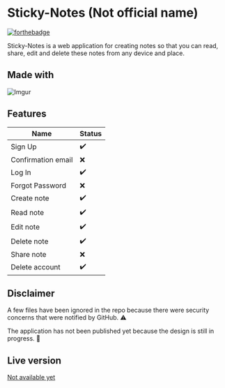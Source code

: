 # Sticky-Notes (Not official name)
[![forthebadge](https://forthebadge.com/images/badges/works-on-my-machine.svg)](#)


Sticky-Notes is a web application for creating notes so that you can read, share, edit and delete these notes from any device and place.

## Made with
![Imgur](https://i.imgur.com/XM8zivT.png)

## Features

|Name |Status                                                
|--------|--------------------|
|Sign Up| :heavy_check_mark:|
|Confirmation email| :x:|
|Log In| :heavy_check_mark:|
|Forgot Password| :x:|
|Create note|:heavy_check_mark:|
|Read note|:heavy_check_mark:|
|Edit note|:heavy_check_mark:|
|Delete note|:heavy_check_mark:|
|Share note|:x:|
|Delete account|:heavy_check_mark:|

## Disclaimer
A few files have been ignored in the repo because there were security concerns that were notified by GitHub. :warning:

The application has not been published yet because the design is still in progress. :construction:

## Live version
[Not available yet](#)
